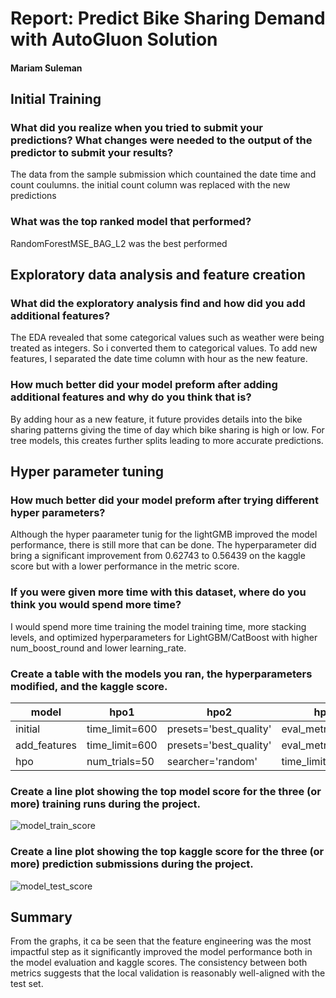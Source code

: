 # Report: Predict Bike Sharing Demand with AutoGluon Solution
#### Mariam Suleman

## Initial Training
### What did you realize when you tried to submit your predictions? What changes were needed to the output of the predictor to submit your results?
The data from the sample submission which countained the date time and count coulumns. the initial count column was replaced with the new predictions

### What was the top ranked model that performed?
 RandomForestMSE_BAG_L2 was the best performed

## Exploratory data analysis and feature creation
### What did the exploratory analysis find and how did you add additional features?
The EDA revealed that some categorical values such as weather were being treated as integers. So i converted them to categorical values. To add new features, I separated the date time column with hour as the new feature.

### How much better did your model preform after adding additional features and why do you think that is?
By adding hour as a new feature, it future provides details into the bike sharing patterns giving the time of day which bike sharing is high or low. For tree models, this creates further splits leading to more accurate predictions.

## Hyper parameter tuning
### How much better did your model preform after trying different hyper parameters?
Although the hyper paarameter tunig for the lightGMB improved the model performance, there is still more that can be done. The hyperparameter did bring a significant improvement from 0.62743 to 0.56439 on the kaggle score but with a lower performance in the metric score.

### If you were given more time with this dataset, where do you think you would spend more time?
I would spend more time training the model training time, more stacking levels, and optimized hyperparameters for LightGBM/CatBoost with higher num_boost_round and lower learning_rate. 

### Create a table with the models you ran, the hyperparameters modified, and the kaggle score.
|model|hpo1|hpo2|hpo3|score|
|--|--|--|--|--|
|initial|time_limit=600|presets='best_quality'|eval_metric='rmse'|1.80251|
|add_features|time_limit=600|presets='best_quality'|eval_metric='rmse'|0.62743|
|hpo|num_trials=50|searcher='random'|time_limit=3600|0.56439|

### Create a line plot showing the top model score for the three (or more) training runs during the project.


![model_train_score](https://github.com/user-attachments/assets/ebe86e8d-43c8-4f98-aaee-0dd1ce9b3536)


### Create a line plot showing the top kaggle score for the three (or more) prediction submissions during the project.


![model_test_score](https://github.com/user-attachments/assets/d8f1fa62-2905-47e8-bbe9-a83f629e0f6e)


## Summary
From the graphs, it ca be seen that the feature engineering was the most impactful step as it significantly improved the model performance both in the model evaluation and kaggle scores. The consistency between both metrics suggests that the local validation is reasonably well-aligned with the test set.
